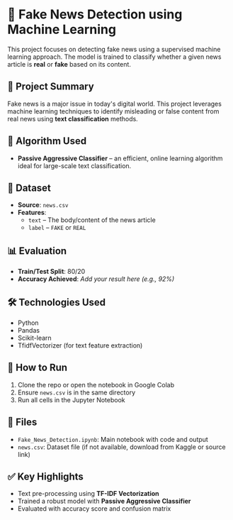 # 📰 Fake News Detection using Machine Learning

This project focuses on detecting fake news using a supervised machine learning approach. The model is trained to classify whether a given news article is **real** or **fake** based on its content.

## 📌 Project Summary

Fake news is a major issue in today's digital world. This project leverages machine learning techniques to identify misleading or false content from real news using **text classification** methods.

## 🧠 Algorithm Used
- **Passive Aggressive Classifier** – an efficient, online learning algorithm ideal for large-scale text classification.

## 📂 Dataset
- **Source**: `news.csv`
- **Features**:
  - `text` – The body/content of the news article
  - `label` – `FAKE` or `REAL`

## 📊 Evaluation
- **Train/Test Split**: 80/20
- **Accuracy Achieved**: _Add your result here (e.g., 92%)_

## 🛠️ Technologies Used
- Python
- Pandas
- Scikit-learn
- TfidfVectorizer (for text feature extraction)

## 🧪 How to Run
1. Clone the repo or open the notebook in Google Colab
2. Ensure `news.csv` is in the same directory
3. Run all cells in the Jupyter Notebook

## 📓 Files
- `Fake_News_Detection.ipynb`: Main notebook with code and output
- `news.csv`: Dataset file (if not available, download from Kaggle or source link)

## ✅ Key Highlights
- Text pre-processing using **TF-IDF Vectorization**
- Trained a robust model with **Passive Aggressive Classifier**
- Evaluated with accuracy score and confusion matrix
